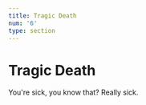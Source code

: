 ```yaml
---
title: Tragic Death
num: '6'
type: section
---
```

# Tragic Death

You're sick, you know that? Really sick.
